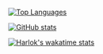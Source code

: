 [![Top Languages](https://github-readme-stats.vercel.app/api/top-langs/?username=christo-zero-john&layout=donut&show_icons=true&theme=radical&show_owner=true&rank_icon=github)](https://github.com/christo-zero-john/github-readme-stats)


[![GitHub stats](https://github-readme-stats.vercel.app/api?username=christo-zero-john&show_icons=true&theme=radical&show_owner=true&rank_icon=github)](https://github.com/christo-zero-john/github-readme-stats)


[![Harlok's wakatime stats](https://github-readme-stats.vercel.app/api/wakatime?username=christojohn&show_icons=true&theme=radical&show_owner=true&rank_icon=github)](https://github.com/anuraghazra/github-readme-stats)
